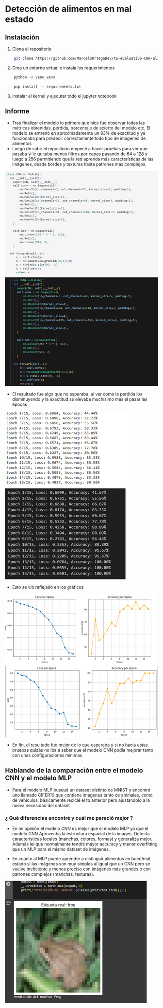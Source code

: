 # Detección de alimentos en mal estado
## Instalación
1. Clona el repositorio

```bash
    git clone https://github.com/MarceloOrtegaDev/tp-evaluativo-CNN-alimentos.git
```

2. Crea un entorno virtual e instala los requerimientos
```bash
    python -m venv venv
```
```bash
    pip install -r requirements.txt
```

3. Instalar el kernel y ejecutar todo el jupyter notebook

## Informe
* Tras finalizar el modelo lo primero que hice fue observar todas las métricas obtenidas, perdida, porcentaje de acierto del modelo etc, El modelo se entrenó en aproximadamente un 83% de exactitud y ya funcionaba para predecir correctamente todo tipo de imágenes de alimentos
* Luego de subir el repositorio empecé a hacer pruebas para ver que pasaba si le quitaba menos filtros por capas pasando de 64 a 128 y luego a 256 permitiendo que la red aprenda más características de las imágenes, desde bordes y texturas hasta patrones más complejos.

![Ajuste original del modelo](images/ajuste_original.png)
![Ajuste modificado del modelo](images/kernel_chanel_lineas_modificados.png)

* El resultado fue algo que no esperaba, al ver como la perdida iba disminuyendo y la exactitud se elevaba muchísimo más al pasar las épocas

![Exactitud original](images/accurancy_original.png)
![exactitud mejorada](images/accurancy_mejorado.png)

* Esto se vió reflejado en los gráficos

![gráfico original](images/grafica_original.png)
![gráfico con valores modificados](images/grafica_nueva.png)

* En fín, el resultado fue mejor de lo que esperaba y si no hacía estas pruebas quizás no iba a saber que el modelo CNN podía mejorar tanto con unas configuraciones mínimas

## Hablando de la comparación entre el modelo CNN y el modelo MLP

* Para el modelo MLP busqué un dataset distinto de MNIST y encontré uno llamado CIFER10 que contiene imágenes tanto de animales, como de vehiculos, básicamente reciclé el tp anterior pero ajustandolo a la nueva necesidad del dataset

### ¿ Qué diferencias encontré y cuál me pareció mejor ?

* En mí opinión el modelo CNN es mejor que el modelo MLP ya que el modelo CNN Aprovecha la estructura espacial de la imagen. Detecta características locales (manchas, colores, formas) y generaliza mejor. Además leí que normalmente tendrá mayor accuracy y menor overfitting que un MLP para el mismo dataset de imágenes.

* En cuanto al MLP puede aprender a distinguir alimentos en buen/mal estado si las imágenes son muy simples al igual que un CNN pero se vuelve ineficiente y menos preciso con imágenes más grandes o con patrones complejos (manchas, texturas).

![alt text](/images/ranitaCIFER10_MLP.png)






